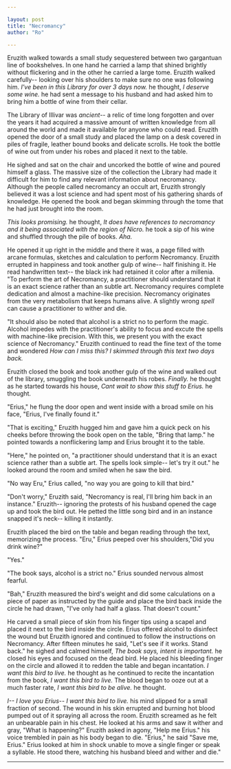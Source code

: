 ```yaml
---

layout: post
title: "Necromancy" 
author: "Ro"

---
```


<!--
Prompt: 

No alcohol when trying to use magic. The rule is clear but you tought half a glass was fine.

Problem1: Alcohol interferes with brain electrical pulses which is the reason for magic.
Problem2: Magic comes from human's metabolism. Having alcohol will cause the body to burn itself at a faster rate. Depending on the magic the user is trying to perform can damage organs or cause death.
-->

Eruzith walked towards a small study sequestered between two gargantuan line of bookshelves. In one hand he carried a lamp that shined brightly without flickering and in the other he carried a large tome. Eruzith walked carefully-- looking over his shoulders to make sure no one was following him. *I've been in this Library for over 3 days now.* he thought, *I deserve some wine.* he had sent a message to his husband and had asked him to bring him a bottle of wine from their cellar.

The Library of Illivar was *ancient*-- a relic of time long forgotten and over the years it had acquired a massive amount of written knowledge from all around the world and made it available for anyone who could read. Eruzith opened the door of a small study and placed the lamp on a desk covered in piles of fragile, leather bound books and delicate scrolls. He took the bottle of wine out from under his robes and placed it next to the table. 

He sighed and sat on the chair and uncorked the bottle of wine and poured himself a glass. The massive size of the collection the Library had made it difficult for him to find any relevant information about necromancy. Although the people called necromancy an occult art, Eruzith strongly believed it was a lost science and had spent most of his gathering shards of knowledge. He opened the book and began skimming through the tome that he had just brought into the room.

*This looks promising.* he thought, *It does have references to necromancy and it being associated with the region of Nicro.* he took a sip of his wine and shuffled through the pile of books. *Aha.* 

He opened it up right in the middle and there it was, a page filled with arcane formulas, sketches and calculation to perform Necromancy. Eruzith errupted in happiness and took another gulp of wine-- half finishing it. He read handwritten text-- the black ink had retained it color after a millenia. "To perform the art of Necromancy, a practitioner should understand that it is an exact science rather than an subtle art. Necromancy requires complete dedication and almost a machine-like precision. Necromancy originates from the very metabolism that keeps humans alive. A slightly wrong *spell* can cause a practitioner to wither and die. 

"It should also be noted that alcohol is a strict no to perform the magic. Alcohol impedes with the practitioner's ability to focus and excute the spells with machine-like precision. With this, we present you with the exact science of Necromancy." Eruzith continued to read the fine text of the tome and wondered *How can I miss this? I skimmed through this text two days back.*

Eruzith closed the book and took another gulp of the wine and walked out of the library, smuggling the book underneath his robes. *Finally.* he thought as he started towards his house, *Cant wait to show this stuff to Erius.* he thought. 

"Erius," he flung the door open and went inside with a broad smile on his face, "Erius, I've finally found it."

"That is exciting," Eruzith hugged him and gave him a quick peck on his cheeks before throwing the book open on the table, "Bring that lamp." he pointed towards a nonflickering lamp and Erius brought it to the table.

"Here," he pointed on, "a practitioner should understand that it is an exact science rather than a subtle art. The spells look simple-- let's try it out." he looked around the room and smiled when he saw the bird.

"No way Eru," Erius called, "no way you are going to kill that bird."

"Don't worry," Eruzith said, "Necromancy is real, I'll bring him back in an instance." Eruzith-- ignoring the protests of his husband opened the cage up and took the bird out. He petted the little song bird and in an instance snapped it's neck-- killing it instantly. 

Eruzith placed the bird on the table and began reading through the text, memorizing the process. "Eru," Erius peeped over his shoulders,"Did you drink wine?"

"Yes."

"The book says, alcohol is a strict no." Erius sounded nervous almost fearful.

"Bah," Eruzith measured the bird's weight and did some calculations on a piece of paper as instructed by the guide and place the bird back inside the circle he had drawn, "I've only had half a glass. That doesn't count."

He carved a small piece of skin from his finger tips using a scapel and placed it next to the bird inside the circle. Erius offered alcohol to disinfect the wound but Eruzith ignored and continued to follow the instructions on Necromancy. After fifteen minutes he said, "Let's see if it works. Stand back." he sighed and calmed himself, *The book says, intent is important.* he closed his eyes and focused on the dead bird. He placed his bleeding finger on the circle and allowed it to redden the table and began incantation. *I want this bird to live.* he thought as he continued to recite the incantation from the book, *I want this bird to live.* The blood began to ooze out at a much faster rate, *I want this bird to be alive.* he thought. 

*I-- I love you Erius-- I want this bird to live.* his mind slipped for a small fraction of second. The wound in his skin errupted and burning hot blood pumped out of it spraying all across the room. Eruzith screamed as he felt an unbearable pain in his chest. He looked at his arms and saw it wither and gray, "What is happening?" Eruzith asked in agony, "Help me Erius." his voice trembled in pain as his body began to die. "Erius," he said "Save me, Erius." Erius looked at him in shock unable to move a single finger or speak a syllable. He stood there, watching his husband bleed and wither and die."

---
